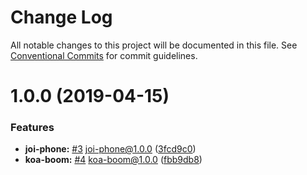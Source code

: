 # Change Log

All notable changes to this project will be documented in this file.
See [Conventional Commits](https://conventionalcommits.org) for commit guidelines.

# 1.0.0 (2019-04-15)


### Features

* **joi-phone:** [#3](https://github.com/sigfox/javascript/issues/3) joi-phone@1.0.0 ([3fcd9c0](https://github.com/sigfox/javascript/commit/3fcd9c0))
* **koa-boom:** [#4](https://github.com/sigfox/javascript/issues/4) koa-boom@1.0.0 ([fbb9db8](https://github.com/sigfox/javascript/commit/fbb9db8))
